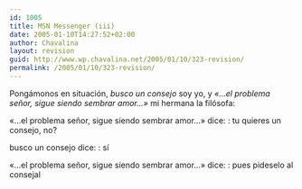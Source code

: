```yaml
---
id: 1005
title: MSN Messenger (iii)
date: 2005-01-10T14:27:52+02:00
author: Chavalina
layout: revision
guid: http://www.wp.chavalina.net/2005/01/10/323-revision/
permalink: /2005/01/10/323-revision/
---
```

Pongámonos en situaci&oacute;n, _busco un consejo_ soy yo, y _«…el problema se&ntilde;or, sigue siendo sembrar amor…»_ mi hermana la fil&oacute;sofa:

«…el problema se&ntilde;or, sigue siendo sembrar amor…» dice:
:   tu quieres un consejo, no?

busco un consejo dice:
:   s&iacute;

«…el problema se&ntilde;or, sigue siendo sembrar amor…» dice:
:   pues pideselo al consejal